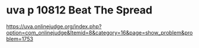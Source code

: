 # uva p 10812 Beat The Spread
https://uva.onlinejudge.org/index.php?option=com_onlinejudge&Itemid=8&category=16&page=show_problem&problem=1753